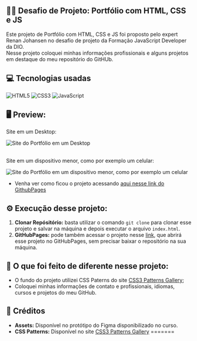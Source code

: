 
## 👨‍💻 Desafio de Projeto: Portfólio com HTML, CSS e JS
Este projeto de Portfólio com HTML, CSS e JS foi proposto pelo expert Renan Johansen no desafio de projeto da Formação JavaScript Developer da DIO.<br>
Nesse projeto coloquei minhas informações profissionais e alguns projetos em destaque do meu repositório do GitHUb.

## 💻 Tecnologias usadas
<div style="display: inline_block">
  <img alt="HTML5" src="https://img.shields.io/badge/HTML5-E34F26?style=for-the-badge&logo=html5&logoColor=white">
  <img alt="CSS3" src="https://img.shields.io/badge/CSS3-1572B6?style=for-the-badge&logo=css3&logoColor=white">
  <img alt="JavaScript" src="https://img.shields.io/badge/JavaScript-323330?style=for-the-badge&logo=javascript&logoColor=F7DF1E">
</div>

## 🖥 Preview:

Site em um Desktop:
<div>
  <img src="assets/img/design-responsivo-projeto-portfólio-desktop.png" alt="Site do Portfólio em um Desktop">
</div>

<br>

Site em um dispositivo menor, como por exemplo um celular:
<div>
  <img src="assets/img/design-responsivo-projeto-portfólio.png" alt="Site do Portfólio em um dispositivo menor, como por exemplo um celular">
</div>

- Venha ver como ficou o projeto acessando [aqui nesse link do GithubPages](https://github.com/henriborgs/PROJETO-PORTFOLIO)

## ⚙ Execução desse projeto:
1. **Clonar Repósitório:** basta utilizar o comando `git clone` para clonar esse projeto e salvar na máquina e depois executar o arquivo `index.html`.
2. **GitHubPages:** pode também acessar o projeto nesse [link](https://github.com/henriborgs/PROJETO-PORTFOLIO), que abrirá esse projeto no GitHubPages, sem precisar baixar o repositório na sua máquina.

## 🤔 O que foi feito de diferente nesse projeto:
- O fundo do projeto utilizei CSS Paterns do site [CSS3 Patterns Gallery](https://projects.verou.me/css3patterns/);
- Coloquei minhas informações de contato e profissionais, idiomas, cursos e projetos do meu GitHub.

## 📌 Créditos
- **Assets:** Disponível no protótipo do Figma disponibilizado no curso.
- **CSS Patterns:** Disponível no site [CSS3 Patterns Gallery](https://projects.verou.me/css3patterns/)
=======